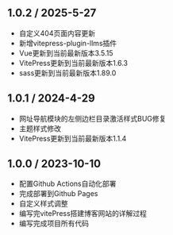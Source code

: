 
## 1.0.2 / 2025-5-27

- 自定义404页面内容更新
- 新增vitepress-plugin-llms插件
- Vue更新到当前最新版本3.5.15
- VitePress更新到当前最新版本1.6.3
- sass更新到当前最新版本1.89.0


## 1.0.1 / 2024-4-29

- 网址导航模块的左侧边栏目录激活样式BUG修复
- 主题样式修改
- VitePress更新到当前最新版本1.1.4
  

## 1.0.0 / 2023-10-10

- 配置Github Actions自动化部署
- 完成部署到Github Pages
- 自定义样式调整
- 编写完vitePress搭建博客网站的详解过程
- 编写完成项目所有代码